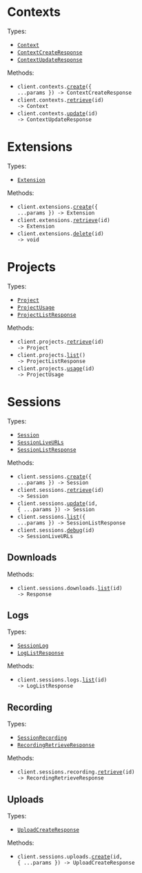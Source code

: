 # Contexts

Types:

- <code><a href="./src/resources/contexts.ts">Context</a></code>
- <code><a href="./src/resources/contexts.ts">ContextCreateResponse</a></code>
- <code><a href="./src/resources/contexts.ts">ContextUpdateResponse</a></code>

Methods:

- <code title="post /v1/contexts">client.contexts.<a href="./src/resources/contexts.ts">create</a>({ ...params }) -> ContextCreateResponse</code>
- <code title="get /v1/contexts/{id}">client.contexts.<a href="./src/resources/contexts.ts">retrieve</a>(id) -> Context</code>
- <code title="put /v1/contexts/{id}">client.contexts.<a href="./src/resources/contexts.ts">update</a>(id) -> ContextUpdateResponse</code>

# Extensions

Types:

- <code><a href="./src/resources/extensions.ts">Extension</a></code>

Methods:

- <code title="post /v1/extensions">client.extensions.<a href="./src/resources/extensions.ts">create</a>({ ...params }) -> Extension</code>
- <code title="get /v1/extensions/{id}">client.extensions.<a href="./src/resources/extensions.ts">retrieve</a>(id) -> Extension</code>
- <code title="delete /v1/extensions/{id}">client.extensions.<a href="./src/resources/extensions.ts">delete</a>(id) -> void</code>

# Projects

Types:

- <code><a href="./src/resources/projects.ts">Project</a></code>
- <code><a href="./src/resources/projects.ts">ProjectUsage</a></code>
- <code><a href="./src/resources/projects.ts">ProjectListResponse</a></code>

Methods:

- <code title="get /v1/projects/{id}">client.projects.<a href="./src/resources/projects.ts">retrieve</a>(id) -> Project</code>
- <code title="get /v1/projects">client.projects.<a href="./src/resources/projects.ts">list</a>() -> ProjectListResponse</code>
- <code title="get /v1/projects/{id}/usage">client.projects.<a href="./src/resources/projects.ts">usage</a>(id) -> ProjectUsage</code>

# Sessions

Types:

- <code><a href="./src/resources/sessions/sessions.ts">Session</a></code>
- <code><a href="./src/resources/sessions/sessions.ts">SessionLiveURLs</a></code>
- <code><a href="./src/resources/sessions/sessions.ts">SessionListResponse</a></code>

Methods:

- <code title="post /v1/sessions">client.sessions.<a href="./src/resources/sessions/sessions.ts">create</a>({ ...params }) -> Session</code>
- <code title="get /v1/sessions/{id}">client.sessions.<a href="./src/resources/sessions/sessions.ts">retrieve</a>(id) -> Session</code>
- <code title="post /v1/sessions/{id}">client.sessions.<a href="./src/resources/sessions/sessions.ts">update</a>(id, { ...params }) -> Session</code>
- <code title="get /v1/sessions">client.sessions.<a href="./src/resources/sessions/sessions.ts">list</a>({ ...params }) -> SessionListResponse</code>
- <code title="get /v1/sessions/{id}/debug">client.sessions.<a href="./src/resources/sessions/sessions.ts">debug</a>(id) -> SessionLiveURLs</code>

## Downloads

Methods:

- <code title="get /v1/sessions/{id}/downloads">client.sessions.downloads.<a href="./src/resources/sessions/downloads.ts">list</a>(id) -> Response</code>

## Logs

Types:

- <code><a href="./src/resources/sessions/logs.ts">SessionLog</a></code>
- <code><a href="./src/resources/sessions/logs.ts">LogListResponse</a></code>

Methods:

- <code title="get /v1/sessions/{id}/logs">client.sessions.logs.<a href="./src/resources/sessions/logs.ts">list</a>(id) -> LogListResponse</code>

## Recording

Types:

- <code><a href="./src/resources/sessions/recording.ts">SessionRecording</a></code>
- <code><a href="./src/resources/sessions/recording.ts">RecordingRetrieveResponse</a></code>

Methods:

- <code title="get /v1/sessions/{id}/recording">client.sessions.recording.<a href="./src/resources/sessions/recording.ts">retrieve</a>(id) -> RecordingRetrieveResponse</code>

## Uploads

Types:

- <code><a href="./src/resources/sessions/uploads.ts">UploadCreateResponse</a></code>

Methods:

- <code title="post /v1/sessions/{id}/uploads">client.sessions.uploads.<a href="./src/resources/sessions/uploads.ts">create</a>(id, { ...params }) -> UploadCreateResponse</code>
